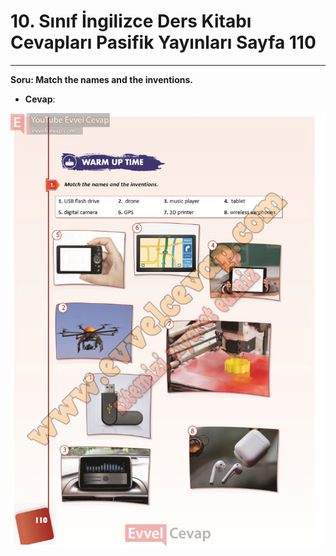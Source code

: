 # 10. Sınıf İngilizce Ders Kitabı Cevapları Pasifik Yayınları Sayfa 110

---

**Soru: Match the names and the inventions.**

-   **Cevap**:

![Image 1](./image_1.jpg)